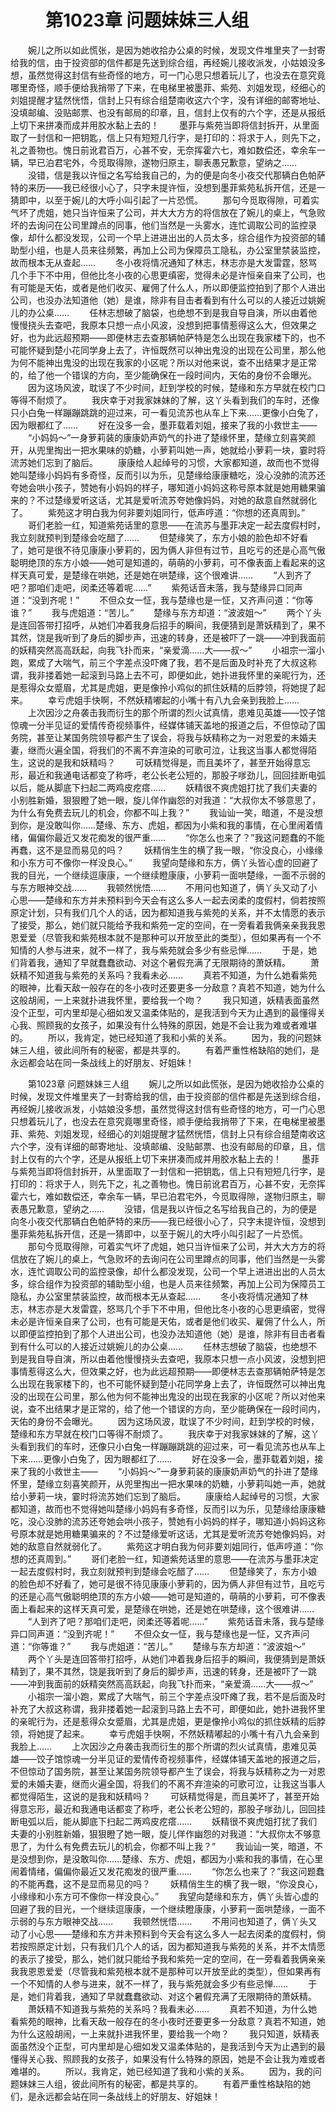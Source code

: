 # 　　第1023章 问题妹妹三人组
　　婉儿之所以如此慌张，是因为她收拾办公桌的时候，发现文件堆里夹了一封寄给我的信，由于投资部的信件都是先送到综合组，再经婉儿接收派发，小姑娘没多想，虽然觉得这封信有些奇怪的地方，可一门心思只想着玩儿了，也没去在意究竟哪里奇怪，顺手便给我捎带了下来，在电梯里被墨菲、紫苑、刘姐发现，经细心的刘姐提醒才猛然恍悟，信封上只有综合组楚南收这六个字，没有详细的邮寄地址、没填邮编、没贴邮票、也没有邮局的印章，且，信封上仅有的六个字，还是从报纸上切下来拼凑而成并用胶水黏上去的！
　　墨菲与紫苑当即将信封拆开，从里面取了一封信和一把钥匙，信上只有短短几行字，是打印的：将求于人，则先下之，礼之善物也。愧日前讹君百万，心甚不安，无奈挥霍六七，难如数偿还，幸余车一辆，早已泊君宅外，今觅取得隙，遂物归原主，聊表愚兄歉意，望纳之……
　　没错，信是我以许恒之名写给我自己的，为的便是向冬小夜交代那辆白色帕萨特的来历——我已经很小心了，只字未提许恒，没想到墨菲紫苑私拆开信，还是一猜即中，以至于婉儿的大呼小叫引起了一片恐慌。
　　那句今觅取得隙，可着实气坏了虎姐，她只当许恒来了公司，并大大方方的将信放在了婉儿的桌上，气急败坏的去询问在公司里蹲点的同事，他们当然是一头雾水，连忙调取公司的监控录像，却什么都没发现，公司一个早上进进出出的人员太多，综合组作为投资部的辅助型小组，也是人员来往频繁，再加上公司为保障员工隐私，办公室里禁装监控，故而根本无从查起……
　　冬小夜将情况通知了林志，林志亦是大发雷霆，怒骂几个手下不中用，但他比冬小夜的心思更缜密，觉得未必是许恒亲自来了公司，也有可能是天佑，或者是他们收买、雇佣了什么人，所以即便监控拍到了那个人进出公司，也没办法知道他（她）是谁，除非有目击者看到有什么可以的人接近过姚婉儿的办公桌……
　　任林志想破了脑袋，也绝想不到是我自导自演，所以由着他慢慢挠头去查吧，我原本只想一点小风波，没想到把事情惹得这么大，但效果之好，也为此远超预期——即便林志去查那辆帕萨特是怎么出现在我家楼下的，也不可能怀疑到楚小花同学身上去了，许恒既然可以神出鬼没的出现在公司里，那么他为何不能神出鬼没的出现在我家的小区呢？所以对他来说，查不出结果才是正常的，给了他一个错误的方向，至少能确保在一段时间内，天佑的身份不会曝光。
　　因为这场风波，耽误了不少时间，赶到学校的时候，楚缘和东方早就在校门口等得不耐烦了。
　　我庆幸于对我家妹妹的了解，这丫头看到我们的车时，还像只小白兔一样蹦蹦跳跳的迎过来，可一看见流苏也从车上下来……更像小白兔了，因为眼都红了……
　　好在没多一会，墨菲载着刘姐，接来了我的小救世主——
　　“小妈妈～”一身萝莉装的康康奶声奶气的扑进了楚缘怀里，楚缘立刻喜笑颜开，从兜里掏出一把水果味的奶糖，小萝莉叫她一声，她就给小萝莉一块，霎时将流苏她们忘到了脑后。
　　康康给人起绰号的习惯，大家都知道，故而也不觉得她叫楚缘小妈妈有多奇怪，反而引以为乐，见楚缘给康康糖吃，没心没肺的流苏还夸她会哄小孩子，赞她有小妈妈的样子，哪知道小妈妈这称号原本就是她用糖果骗来的？不过楚缘爱听这话，尤其是爱听流苏夸她像妈妈，对她的敌意自然就弱化了。
　　紫苑这才明白我为何非要刘姐同行，低声哼道：“你想的还真周到。”
　　哥们老脸一红，知道紫苑话里的意思——在流苏与墨菲决定一起去度假村时，我立刻就预判到楚缘会吃醋了……
　　但楚缘笑了，东方小娘的脸色却不好看了，她可是很不待见康康小萝莉的，因为俩人非但有过节，且吃亏的还是心高气傲聪明绝顶的东方小娘——她可是知道的，萌萌的小萝莉，可不像表面上看起来的这样天真可爱，是楚缘在哄她，还是她在哄楚缘，这个很难讲……
　　“人到齐了吧？那咱们走吧，闵柔还等着呢……”
　　紫苑话音未落，我与楚缘异口同声道：“没到齐呢！”
　　不但众女一怔，我与楚缘也是一怔，又齐声问道：“你等谁？”
　　我与虎姐道：“苦儿。”
　　楚缘与东方却道：“波波姐～”
　　两个丫头是连回答带打招呼，从她们冲着我身后招手的瞬间，我便猜到是萧妖精到了，果不其然，饶是我听到了身后的脚步声，迅速的转身，还是被吓了一跳——冲到我面前的妖精突然高高跃起，向我飞扑而来，“亲爱滴……大——叔～”
　　小祖宗一溜小跑，累成了大喘气，前三个字差点没吓瘫了我，若不是后面及时补充了大叔这称谓，我非搂着她一起滚到马路上去不可，即便如此，她扑进我怀里的亲昵行为，还是惹得众女蹙眉，尤其是虎姐，更是像拎小鸡似的抓住妖精的后脖领，将她提了起来。
　　幸亏虎姐手快啊，不然妖精嘟起的小嘴十有八九会亲到我脸上……
　　上次因沙之舟袭击我而衍生的那个所谓的烈火试真情，患难见英雄——饺子馆惊魂一分半见证的爱情传奇视频事件，经媒体铺天盖地的报道之后，不但惊动了国务院，甚至让某国务院领导都产生了误会，将我与妖精称之为一对恩爱的未婚夫妻，继而火遍全国，将我们的不离不弃渲染的可歌可泣，让我这当事人都觉得陌生，这说的是我和妖精吗？
　　可妖精觉得是，而且美坏了，甚至开始得意忘形，最近和我通电话都变了称呼，老公长老公短的，那股子嗲劲儿，回回挂断电弧以后，能从脚底下扫起二两鸡皮疙瘩……
　　妖精很不爽虎姐打扰了我们夫妻的小别胜新婚，狠狠瞪了她一眼，旋儿佯作幽怨的对我道：“大叔你太不够意思了，为什么有免费去玩儿的机会，你都不叫上我？”
　　我讪讪一笑，暗道，不是没想到你，是没敢叫你……楚缘、东方、虎姐，都因为小紫和我的事情，在心里闹着情绪，偏偏你最近又发花痴发的很严重……
　　“你怎么也来了？”我这问题蠢的不能再蠢，这不是显而易见的吗？
　　妖精俏生生的横了我一眼，“你没良心，小缘缘和小东方可不像你一样没良心。”
　　我望向楚缘和东方，俩丫头皆心虚的回避了我的目光，一个继续逗康康，一个继续瞪康康，小萝莉一面哄楚缘，一面不示弱的与东方眼神交战……
　　我顿然恍悟……
　　不用问也知道了，俩丫头又动了小心思——楚缘和东方并未预料到今天会有这么多人一起去闵柔的度假村，倘若按照原定计划，只有我们几个人的话，因为都知道我与紫苑的关系，并不太情愿的表示了接受，那么，她们就只能给予我和紫苑一定的空间，在一旁看着我俩亲亲我我恩恩爱爱（尽管我和紫苑根本就不是那种可以开放至此的类型），但如果再有一个不知情的人参与进来，就不一样了，我与紫苑就会多少有些忌惮……
　　于是，她们背着我，通知了早就蠢蠢欲动、对这个暑假充满了无限期待的萧妖精。
　　萧妖精不知道我与紫苑的关系吗？我看未必……
　　真若不知道，为什么她看紫苑的眼神，比看天敌一般存在的冬小夜时还要更多一分敌意？真若不知道，她为什么这般胡闹，一上来就扑进我怀里，要给我一个吻？
　　我只知道，妖精表面虽然没个正型，可内里却是心细如发又温柔体贴的，是我活到今天为止遇到的最懂得关心我、照顾我的女孩子，如果没有什么特殊的原因，她是不会让我为难或者难堪的。
　　所以，我肯定，她已经知道了我和小紫的关系。
　　因为，我的问题妹妹三人组，彼此间所有的秘密，都是共享的。
　　有着严重性格缺陷的她们，是永远都会站在同一条战线上的好朋友、好姐妹！

　　第1023章 问题妹妹三人组
　　婉儿之所以如此慌张，是因为她收拾办公桌的时候，发现文件堆里夹了一封寄给我的信，由于投资部的信件都是先送到综合组，再经婉儿接收派发，小姑娘没多想，虽然觉得这封信有些奇怪的地方，可一门心思只想着玩儿了，也没去在意究竟哪里奇怪，顺手便给我捎带了下来，在电梯里被墨菲、紫苑、刘姐发现，经细心的刘姐提醒才猛然恍悟，信封上只有综合组楚南收这六个字，没有详细的邮寄地址、没填邮编、没贴邮票、也没有邮局的印章，且，信封上仅有的六个字，还是从报纸上切下来拼凑而成并用胶水黏上去的！
　　墨菲与紫苑当即将信封拆开，从里面取了一封信和一把钥匙，信上只有短短几行字，是打印的：将求于人，则先下之，礼之善物也。愧日前讹君百万，心甚不安，无奈挥霍六七，难如数偿还，幸余车一辆，早已泊君宅外，今觅取得隙，遂物归原主，聊表愚兄歉意，望纳之……
　　没错，信是我以许恒之名写给我自己的，为的便是向冬小夜交代那辆白色帕萨特的来历——我已经很小心了，只字未提许恒，没想到墨菲紫苑私拆开信，还是一猜即中，以至于婉儿的大呼小叫引起了一片恐慌。
　　那句今觅取得隙，可着实气坏了虎姐，她只当许恒来了公司，并大大方方的将信放在了婉儿的桌上，气急败坏的去询问在公司里蹲点的同事，他们当然是一头雾水，连忙调取公司的监控录像，却什么都没发现，公司一个早上进进出出的人员太多，综合组作为投资部的辅助型小组，也是人员来往频繁，再加上公司为保障员工隐私，办公室里禁装监控，故而根本无从查起……
　　冬小夜将情况通知了林志，林志亦是大发雷霆，怒骂几个手下不中用，但他比冬小夜的心思更缜密，觉得未必是许恒亲自来了公司，也有可能是天佑，或者是他们收买、雇佣了什么人，所以即便监控拍到了那个人进出公司，也没办法知道他（她）是谁，除非有目击者看到有什么可以的人接近过姚婉儿的办公桌……
　　任林志想破了脑袋，也绝想不到是我自导自演，所以由着他慢慢挠头去查吧，我原本只想一点小风波，没想到把事情惹得这么大，但效果之好，也为此远超预期——即便林志去查那辆帕萨特是怎么出现在我家楼下的，也不可能怀疑到楚小花同学身上去了，许恒既然可以神出鬼没的出现在公司里，那么他为何不能神出鬼没的出现在我家的小区呢？所以对他来说，查不出结果才是正常的，给了他一个错误的方向，至少能确保在一段时间内，天佑的身份不会曝光。
　　因为这场风波，耽误了不少时间，赶到学校的时候，楚缘和东方早就在校门口等得不耐烦了。
　　我庆幸于对我家妹妹的了解，这丫头看到我们的车时，还像只小白兔一样蹦蹦跳跳的迎过来，可一看见流苏也从车上下来……更像小白兔了，因为眼都红了……
　　好在没多一会，墨菲载着刘姐，接来了我的小救世主——
　　“小妈妈～”一身萝莉装的康康奶声奶气的扑进了楚缘怀里，楚缘立刻喜笑颜开，从兜里掏出一把水果味的奶糖，小萝莉叫她一声，她就给小萝莉一块，霎时将流苏她们忘到了脑后。
　　康康给人起绰号的习惯，大家都知道，故而也不觉得她叫楚缘小妈妈有多奇怪，反而引以为乐，见楚缘给康康糖吃，没心没肺的流苏还夸她会哄小孩子，赞她有小妈妈的样子，哪知道小妈妈这称号原本就是她用糖果骗来的？不过楚缘爱听这话，尤其是爱听流苏夸她像妈妈，对她的敌意自然就弱化了。
　　紫苑这才明白我为何非要刘姐同行，低声哼道：“你想的还真周到。”
　　哥们老脸一红，知道紫苑话里的意思——在流苏与墨菲决定一起去度假村时，我立刻就预判到楚缘会吃醋了……
　　但楚缘笑了，东方小娘的脸色却不好看了，她可是很不待见康康小萝莉的，因为俩人非但有过节，且吃亏的还是心高气傲聪明绝顶的东方小娘——她可是知道的，萌萌的小萝莉，可不像表面上看起来的这样天真可爱，是楚缘在哄她，还是她在哄楚缘，这个很难讲……
　　“人到齐了吧？那咱们走吧，闵柔还等着呢……”
　　紫苑话音未落，我与楚缘异口同声道：“没到齐呢！”
　　不但众女一怔，我与楚缘也是一怔，又齐声问道：“你等谁？”
　　我与虎姐道：“苦儿。”
　　楚缘与东方却道：“波波姐～”
　　两个丫头是连回答带打招呼，从她们冲着我身后招手的瞬间，我便猜到是萧妖精到了，果不其然，饶是我听到了身后的脚步声，迅速的转身，还是被吓了一跳——冲到我面前的妖精突然高高跃起，向我飞扑而来，“亲爱滴……大——叔～”
　　小祖宗一溜小跑，累成了大喘气，前三个字差点没吓瘫了我，若不是后面及时补充了大叔这称谓，我非搂着她一起滚到马路上去不可，即便如此，她扑进我怀里的亲昵行为，还是惹得众女蹙眉，尤其是虎姐，更是像拎小鸡似的抓住妖精的后脖领，将她提了起来。
　　幸亏虎姐手快啊，不然妖精嘟起的小嘴十有八九会亲到我脸上……
　　上次因沙之舟袭击我而衍生的那个所谓的烈火试真情，患难见英雄——饺子馆惊魂一分半见证的爱情传奇视频事件，经媒体铺天盖地的报道之后，不但惊动了国务院，甚至让某国务院领导都产生了误会，将我与妖精称之为一对恩爱的未婚夫妻，继而火遍全国，将我们的不离不弃渲染的可歌可泣，让我这当事人都觉得陌生，这说的是我和妖精吗？
　　可妖精觉得是，而且美坏了，甚至开始得意忘形，最近和我通电话都变了称呼，老公长老公短的，那股子嗲劲儿，回回挂断电弧以后，能从脚底下扫起二两鸡皮疙瘩……
　　妖精很不爽虎姐打扰了我们夫妻的小别胜新婚，狠狠瞪了她一眼，旋儿佯作幽怨的对我道：“大叔你太不够意思了，为什么有免费去玩儿的机会，你都不叫上我？”
　　我讪讪一笑，暗道，不是没想到你，是没敢叫你……楚缘、东方、虎姐，都因为小紫和我的事情，在心里闹着情绪，偏偏你最近又发花痴发的很严重……
　　“你怎么也来了？”我这问题蠢的不能再蠢，这不是显而易见的吗？
　　妖精俏生生的横了我一眼，“你没良心，小缘缘和小东方可不像你一样没良心。”
　　我望向楚缘和东方，俩丫头皆心虚的回避了我的目光，一个继续逗康康，一个继续瞪康康，小萝莉一面哄楚缘，一面不示弱的与东方眼神交战……
　　我顿然恍悟……
　　不用问也知道了，俩丫头又动了小心思——楚缘和东方并未预料到今天会有这么多人一起去闵柔的度假村，倘若按照原定计划，只有我们几个人的话，因为都知道我与紫苑的关系，并不太情愿的表示了接受，那么，她们就只能给予我和紫苑一定的空间，在一旁看着我俩亲亲我我恩恩爱爱（尽管我和紫苑根本就不是那种可以开放至此的类型），但如果再有一个不知情的人参与进来，就不一样了，我与紫苑就会多少有些忌惮……
　　于是，她们背着我，通知了早就蠢蠢欲动、对这个暑假充满了无限期待的萧妖精。
　　萧妖精不知道我与紫苑的关系吗？我看未必……
　　真若不知道，为什么她看紫苑的眼神，比看天敌一般存在的冬小夜时还要更多一分敌意？真若不知道，她为什么这般胡闹，一上来就扑进我怀里，要给我一个吻？
　　我只知道，妖精表面虽然没个正型，可内里却是心细如发又温柔体贴的，是我活到今天为止遇到的最懂得关心我、照顾我的女孩子，如果没有什么特殊的原因，她是不会让我为难或者难堪的。
　　所以，我肯定，她已经知道了我和小紫的关系。
　　因为，我的问题妹妹三人组，彼此间所有的秘密，都是共享的。
　　有着严重性格缺陷的她们，是永远都会站在同一条战线上的好朋友、好姐妹！
